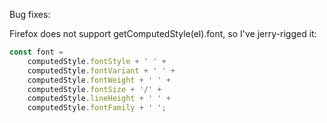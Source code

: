Bug fixes:

Firefox does not support getComputedStyle(el).font, so I've jerry-rigged
it:

```JavaScript
const font =
    computedStyle.fontStyle + ' ' +
    computedStyle.fontVariant + ' ' +
    computedStyle.fontWeight + ' ' +
    computedStyle.fontSize + '/' +
    computedStyle.lineHeight + ' ' +
    computedStyle.fontFamily + ' ';
```